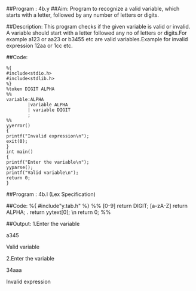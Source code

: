 ##Program : 4b.y
##Aim: 
Program to recognize a valid variable, which starts with a letter, followed by any number of letters or digits.

##Description:
This program checks if the given variable is valid or invalid. A variable should start with a letter followed any no of letters or digits.For example a123 or aa23 or b3455 etc are valid variables.Example for invalid expression 12aa or 1cc etc.

##Code:

    %{
    #include<stdio.h>
    #include<stdlib.h>
    %}
    %token DIGIT ALPHA
    %%
    variable:ALPHA
            |variable ALPHA
            | variable DIGIT 
            ;
    %%
    yyerror()
    {
 	printf("Invalid expression\n");
 	exit(0);
    }
    int main()
    {
 	printf("Enter the variable\n");
 	yyparse();
 	printf("Valid variable\n");
 	return 0;
    }		
        
##Program : 4b.l (Lex Specification)

##Code:
    %{
    #include"y.tab.h"
    %}
    %%
    [0-9]                  return DIGIT;
    [a-zA-Z]               return ALPHA;
    .                      return yytext[0];
    \n                     return 0;
    %%


##Output:
1.Enter the variable

a345

Valid variable

2.Enter the variable

34aaa

Invalid expression
